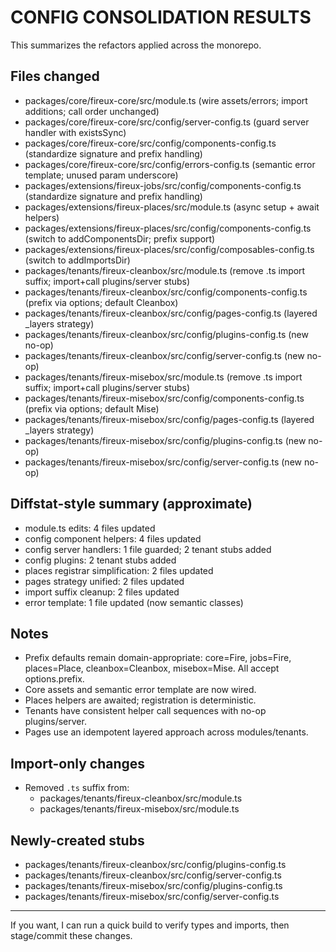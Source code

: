 # CONFIG CONSOLIDATION RESULTS

This summarizes the refactors applied across the monorepo.

## Files changed

- packages/core/fireux-core/src/module.ts (wire assets/errors; import additions; call order unchanged)
- packages/core/fireux-core/src/config/server-config.ts (guard server handler with existsSync)
- packages/core/fireux-core/src/config/components-config.ts (standardize signature and prefix handling)
- packages/core/fireux-core/src/config/errors-config.ts (semantic error template; unused param underscore)
- packages/extensions/fireux-jobs/src/config/components-config.ts (standardize signature and prefix handling)
- packages/extensions/fireux-places/src/module.ts (async setup + await helpers)
- packages/extensions/fireux-places/src/config/components-config.ts (switch to addComponentsDir; prefix support)
- packages/extensions/fireux-places/src/config/composables-config.ts (switch to addImportsDir)
- packages/tenants/fireux-cleanbox/src/module.ts (remove .ts import suffix; import+call plugins/server stubs)
- packages/tenants/fireux-cleanbox/src/config/components-config.ts (prefix via options; default Cleanbox)
- packages/tenants/fireux-cleanbox/src/config/pages-config.ts (layered \_layers strategy)
- packages/tenants/fireux-cleanbox/src/config/plugins-config.ts (new no-op)
- packages/tenants/fireux-cleanbox/src/config/server-config.ts (new no-op)
- packages/tenants/fireux-misebox/src/module.ts (remove .ts import suffix; import+call plugins/server stubs)
- packages/tenants/fireux-misebox/src/config/components-config.ts (prefix via options; default Mise)
- packages/tenants/fireux-misebox/src/config/pages-config.ts (layered \_layers strategy)
- packages/tenants/fireux-misebox/src/config/plugins-config.ts (new no-op)
- packages/tenants/fireux-misebox/src/config/server-config.ts (new no-op)

## Diffstat-style summary (approximate)

- module.ts edits: 4 files updated
- config component helpers: 4 files updated
- config server handlers: 1 file guarded; 2 tenant stubs added
- config plugins: 2 tenant stubs added
- places registrar simplification: 2 files updated
- pages strategy unified: 2 files updated
- import suffix cleanup: 2 files updated
- error template: 1 file updated (now semantic classes)

## Notes

- Prefix defaults remain domain-appropriate: core=Fire, jobs=Fire, places=Place, cleanbox=Cleanbox, misebox=Mise. All accept options.prefix.
- Core assets and semantic error template are now wired.
- Places helpers are awaited; registration is deterministic.
- Tenants have consistent helper call sequences with no-op plugins/server.
- Pages use an idempotent layered approach across modules/tenants.

## Import-only changes

- Removed `.ts` suffix from:
  - packages/tenants/fireux-cleanbox/src/module.ts
  - packages/tenants/fireux-misebox/src/module.ts

## Newly-created stubs

- packages/tenants/fireux-cleanbox/src/config/plugins-config.ts
- packages/tenants/fireux-cleanbox/src/config/server-config.ts
- packages/tenants/fireux-misebox/src/config/plugins-config.ts
- packages/tenants/fireux-misebox/src/config/server-config.ts

---

If you want, I can run a quick build to verify types and imports, then stage/commit these changes.

